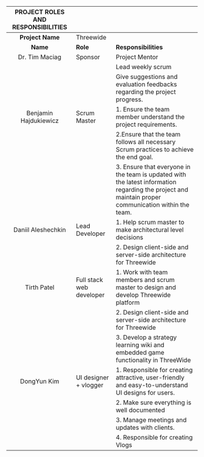 ﻿| **PROJECT ROLES AND RESPONSIBILITIES** |                          |                                                                                                                                                     |
|:--------------------------------------:| ------------------------ | --------------------------------------------------------------------------------------------------------------------------------------------------- |
|            **Project Name**            | Threewide                |                                                                                                                                                     |
|                **Name**                | **Role**                 | **Responsibilities**                                                                                                                                |
|             Dr. Tim Maciag             | Sponsor                  | Project Mentor                                                                                                                                      |
|                                        |                          | Lead weekly scrum                                                                                                                                   |
|                                        |                          | Give suggestions and evaluation feedbacks regarding the project progress.                                                                           |
|          Benjamin Hajdukiewicz         | Scrum Master             | 1. Ensure the team member understand the project requirements.                                                                                      |
|                                        |                          | 2.Ensure that the team follows all necessary Scrum practices to achieve the end goal.                                                               |
|                                        |                          | 3. Ensure that everyone in the team is updated with the latest information regarding the project and maintain proper communication within the team. |
|           Daniil Aleshechkin           | Lead Developer           | 1. Help scrum master to make architectural level decisions  |
|||2. Design client-side and server-side architecture for Threewide|
|               Tirth Patel              | Full stack web developer | 1.  Work with  team members and scrum master to design and develop Threewide platform  
|     |                          | 2. Design client-side and server-side architecture for Threewide|
|||3. Develop a strategy learning wiki and embedded game functionality in ThreeWide |
|               DongYun Kim              | UI designer + vlogger      |   1. Responsible for creating attractive, user-friendly and easy-to-understand UI designs for users.|
|||2. Make sure everything is well documented |
|||3. Manage meetings and updates with clients.|
|||4. Responsible for creating Vlogs|

